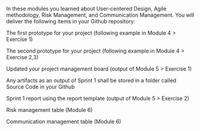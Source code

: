 In these modules you learned about User-centered Design, Agile methodology, Risk Management, and Communication Management. You will deliver the following items in your Github repository:


The first prototype for your project (following example in Module 4 > Exercise 1)

The second prototype for your project (following example in Module 4 > Exercise 2,3)

Updated your project management board (output of Module 5 > Exercise 1)

Any artifacts as an output of Sprint 1 shall be stored in a folder called Source Code in your Github

Sprint 1 report using the report template (output of Module 5 > Exercise 2)

Risk management table (Module 6)

Communication management table (Module 6)
